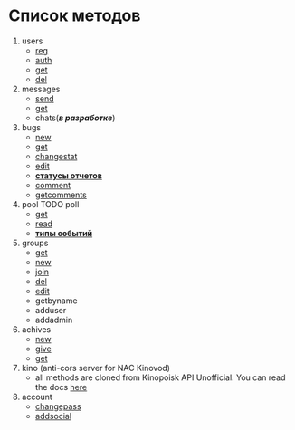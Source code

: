 # Список методов
1. users
    * [reg](users/reg.md "Перейти")
    * [auth](users/auth.md "Перейти")
    * [get](users/get.md "Перейти")
    * [del](users/del.md "Перейти")
2. messages
    * [send](messages/send.md "Перейти")
    * [get](messages/get.md "Перейти")
    * chats(*__в разработке__*)
3. bugs
    * [new](bugs/new.md "Перейти")
    * [get](bugs/get.md "Перейти")
    * [changestat](bugs/changestat.md "Перейти")
    * [edit](bugs/edit.md "Перейти")
    * __[статусы отчетов](bugs/statuses.md "Перейти")__
    * [comment](bugs/comment.md "Перейти")
    * [getcomments](bugs/getcomments.md "Перейти")
4. pool TODO poll
    * [get](pool/get.md "Перейти")
    * [read](updates/read.md "Перейти")
    * __[типы событий](pool/types.md "Перейти")__
5. groups
    * [get](groups/get.md "Перейти")
    * [new](groups/new.md "Перейти")
    * [join](groups/join.md "Перейти")
    * [del](groups/del.md "Перейти")
    * [edit](groups/edit.md "Перейти")
    * getbyname
    * adduser
    * addadmin
6. achives
    * [new](achives/new.md "Перейти")
    * [give](achives/give.md "Перейти")
    * [get](achives/get.md "Перейти")
7. kino (anti-cors server for NAC Kinovod)
    * all methods are cloned from Kinopoisk API Unofficial. You can read the docs [here](https://kinopoiskapiunofficial.tech/documentation/api/)
8. account
    * [changepass](account/changepass.md "Перейти")
    * [addsocial](account/addsocial.md "Перейти")
    
